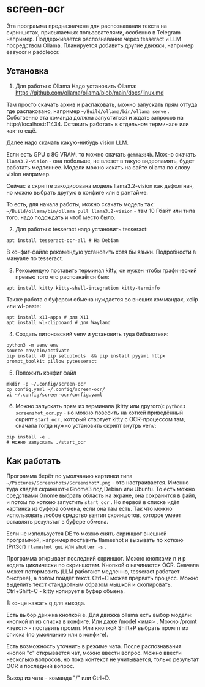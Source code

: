 # screen-ocr

Эта программа предназначена для распознавания текста на скриншотах, присылаемых пользователями, особенно в Telegram например.
Поддерживается распознавание через tesseract и LLM посредством Ollama. Планируется добавить другие движки, например
easyocr и paddleocr.


## Установка

1. Для работы с Ollama Надо установить Ollama: https://github.com/ollama/ollama/blob/main/docs/linux.md

Там просто скачать архив и распаковать, можно запускать прям оттуда где распаковано, например `~/Build/ollama/bin/ollama serve` . 
Собственно эта команда должна запуститься и ждать запросов на http://localhost:11434. Оставить работать в отдельном терминале или как-то ещё.

Далее надо скачать какую-нибудь vision LLM.

Если есть GPU c 8G VRAM, то можно скачать `gemma3:4b`. Можно скачать `llama3.2-vision` - она побольше, не влезет в такую видеопамять, будет работать медленнее.
Модели можно искать на сайте ollama по слову vision например.

Сейчас в скрипте закодирована модель llama3.2-vision как дефолтная, но можно выбрать другую в конфиге или в рантайме.

То есть, для начала работы, можно скачать модель так: `~/Build/ollama/bin/ollama pull llama3.2-vision` - там 10 Гбайт или типа того, надо подождать и чтоб место было.

2. Для работы с tesseract надо установить tesseract:
```
apt install tesseract-ocr-all # На Debian
```
В конфиг-файле рекомендую установить хотя бы языки. Подробности в мануале по tesseract.

3. Рекомендую поставить терминал kitty, он нужен чтобы графический превью того что распознаётся был:
```
apt install kitty kitty-shell-integration kitty-terminfo
```
Также работа с буфером обмена нуждается во внеших коммандах, xclip или wl-paste:
```
apt install x11-apps # для X11
apt install wl-clipboard # для Wayland
```

4. Создать питоновский venv и установить туда библиотеки:
```
python3 -m venv env
source env/bin/activate
pip install -U pip setuptools  && pip install pyyaml httpx prompt_toolkit pillow pytesseract
```

5. Положить конфиг файл
```
mkdir -p ~/.config/screen-ocr
cp config.yaml ~/.config/screen-ocr/
vi ~/.config/screen-ocr/config.yaml
```

6. Можно запускать прям из терминала (kitty или другого): `python3 screenshot_ocr.py` - но можно повесить на хоткей приведённый скрипт `start_ocr` , который стартует kitty с OCR-процессом там, сначала тогда нужно установить скрипт внутрь venv:
```
pip install -e .
# можно запускать ./start_ocr
```

## Как работать

Программа берёт по умолчанию картинки типа `~/Pictures/Screenshots/Screenshot*.png` - это настраивается. Именно туда кладёт скриншоты Gnome3 под Debian или Ubuntu. То есть можно средствами Gnome выбрать область на экране, она сохранится в файл, и потом по хоткею запустить `start_ocr` . Но первой в списке идёт картинка из буфера обмена, если она там есть. Так что можно использовать любое средство взятия скриншотов, которое умеет оставлять результат в буфере обмена.

Если не изпользуется DE то можно снять скриншот внешней программой, например поставить flameshot и вызывать по хоткею (PrtScr) `flameshot gui`  или `shutter -s` .

Программа открывает последний скриншот. Moжно кнопками n и p ходить циклически по скриншотам. Кнопкой o начинается OCR. Сначала может потормозить (LLM работают медленно, tesseract работает быстрее), а потом пойдёт текст. Ctrl+C может прервать процесс. Можно выделить текст стандартным образом мышкой и скопировать. Ctrl+Shift+C - kitty копирует в буфер обмена.

В конце нажать q для выхода.

Есть выбор движка кнопкой e.
Для движка ollama есть выбор модели: кнопкой m из списка в конфиге. Или даже /model <имя> . Moжно /promt <текст> - поставить промпт.
Или кнопкой Shift+P выбрать промпт из списка (по умолчанию или в конфиге).

Есть возможность уточнить в режиме чата. После распознавания кнопой "c" открывается чат, можно ввести вопрос. 
Можно ввести несколько вопросов, но пока контекст не учитывается, только результат OCR и последний вопрос.

Выход из чата - команда "/" или Ctrl+D.
